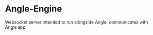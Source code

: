 Angle-Engine
============

Websocket server intended to run alongside Angle, communicates with Angle app
